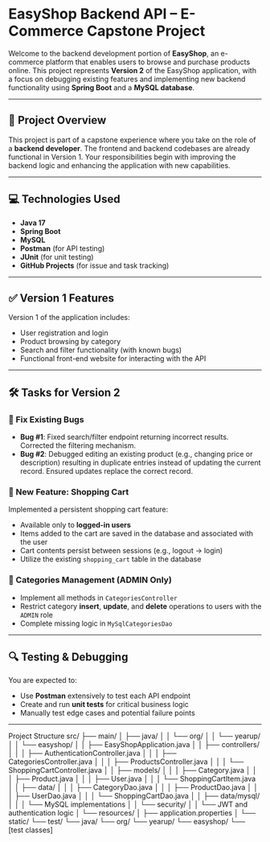 # EasyShop Backend API – E-Commerce Capstone Project

Welcome to the backend development portion of **EasyShop**, an e-commerce platform that enables users to browse and purchase products online. This project represents **Version 2** of the EasyShop application, with a focus on debugging existing features and implementing new backend functionality using **Spring Boot** and a **MySQL database**.

---

## 📌 Project Overview

This project is part of a capstone experience where you take on the role of a **backend developer**. The frontend and backend codebases are already functional in Version 1. Your responsibilities begin with improving the backend logic and enhancing the application with new capabilities.

---

## 💻 Technologies Used

- **Java 17**
- **Spring Boot**
- **MySQL**
- **Postman** (for API testing)
- **JUnit** (for unit testing)
- **GitHub Projects** (for issue and task tracking)

---

## ✅ Version 1 Features

Version 1 of the application includes:

- User registration and login
- Product browsing by category
- Search and filter functionality (with known bugs)
- Functional front-end website for interacting with the API

---

## 🛠 Tasks for Version 2

### 🔧 Fix Existing Bugs

- **Bug #1**: Fixed search/filter endpoint returning incorrect results. Corrected the filtering mechanism.
- **Bug #2**: Debugged editing an existing product (e.g., changing price or description) resulting in duplicate entries instead of updating the current record. Ensured updates replace the correct record.

### 🚀 New Feature: Shopping Cart

Implemented a persistent shopping cart feature:

- Available only to **logged-in users**
- Items added to the cart are saved in the database and associated with the user
- Cart contents persist between sessions (e.g., logout → login)
- Utilize the existing `shopping_cart` table in the database

### 🧩 Categories Management (ADMIN Only)

- Implement all methods in `CategoriesController`
- Restrict category **insert**, **update**, and **delete** operations to users with the `ADMIN` role
- Complete missing logic in `MySqlCategoriesDao`

---

## 🔍 Testing & Debugging

You are expected to:

- Use **Postman** extensively to test each API endpoint
- Create and run **unit tests** for critical business logic
- Manually test edge cases and potential failure points

---

Project Structure
src/
├── main/
│   ├── java/
│   │   └── org/
│   │       └── yearup/
│   │           └── easyshop/
│   │               ├── EasyShopApplication.java
│   │               ├── controllers/
│   │               │   ├── AuthenticationController.java
│   │               │   ├── CategoriesController.java
│   │               │   ├── ProductsController.java
│   │               │   └── ShoppingCartController.java
│   │               ├── models/
│   │               │   ├── Category.java
│   │               │   ├── Product.java
│   │               │   ├── User.java
│   │               │   └── ShoppingCartItem.java
│   │               ├── data/
│   │               │   ├── CategoryDao.java
│   │               │   ├── ProductDao.java
│   │               │   ├── UserDao.java
│   │               │   └── ShoppingCartDao.java
│   │               ├── data/mysql/
│   │               │   └── MySQL implementations
│   │               └── security/
│   │                   └── JWT and authentication logic
│   └── resources/
│       ├── application.properties
│       └── static/
└── test/
    └── java/
        └── org/
            └── yearup/
                └── easyshop/
                    └── [test classes]
